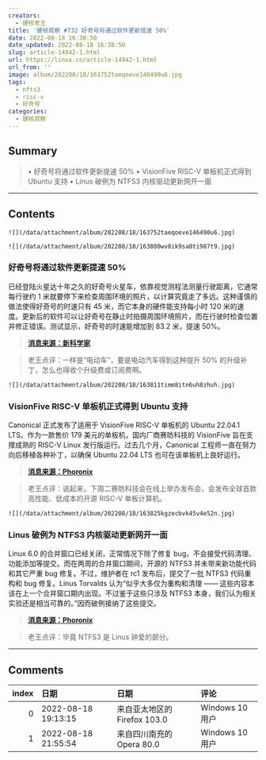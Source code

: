 ```yaml
---
creators:
  - 硬核老王
title: '硬核观察 #732 好奇号将通过软件更新提速 50%'
date: 2022-08-18 16:38:50
date_updated: 2022-08-18 16:38:50
slug: article-14942-1.html
url: https://linux.cn/article-14942-1.html
url_from: ''
image: album/202208/18/163752taeqoeve146490u6.jpg
tags:
  - nfts3
  - risc-v
  - 好奇号
categories:
  - 硬核观察
---
```


## Summary

> • 好奇号将通过软件更新提速 50% • VisionFive RISC-V 单板机正式得到 Ubuntu 支持 • Linus 破例为 NTFS3 内核驱动更新网开一面

***

<!-- more -->

## Contents

`![](/data/attachment/album/202208/18/163752taeqoeve146490u6.jpg)`

`![](/data/attachment/album/202208/18/163800wv8ik9sa8ti987t9.jpg)`

### 好奇号将通过软件更新提速 50%

已经登陆火星达十年之久的好奇号火星车，依靠视觉测程法测量行驶距离，它通常每行驶约 1 米就要停下来检查周围环境的照片，以计算究竟走了多远。这种谨慎的做法使得好奇号的时速只有 45 米，而它本身的硬件能支持每小时 120 米的速度。更新后的软件可以让好奇号在静止时拍摄周围环境照片，而在行驶时检查位置并修正错误。测试显示，好奇号的时速能增加到 83.2 米，提速 50%。

> 
> **[消息来源：新科学家](https://www.newscientist.com/article/2332983-curiosity-mars-rover-gets-50-per-cent-speed-boost-from-software-update/)**
> 
> 
> 

> 
> 老王点评：一样是“电动车”，要是电动汽车得到这种提升 50% 的升级补丁，怎么也得收个升级费或订阅费啊。
> 
> 
> 

`![](/data/attachment/album/202208/18/163811timm8itn6uh8zhuh.jpg)`

### VisionFive RISC-V 单板机正式得到 Ubuntu 支持

Canonical 正式发布了适用于 VisionFive RISC-V 单板机的 Ubuntu 22.04.1 LTS。作为一款售价 179 美元的单板机，国内厂商赛昉科技的 VisionFive 旨在支撑成熟的 RISC-V Linux 发行版运行。过去几个月，Canonical 工程师一直在努力向后移植各种补丁，以确保 Ubuntu 22.04 LTS 也可在该单板机上良好运行。

> 
> **[消息来源：Phoronix](https://www.phoronix.com/news/Ubuntu-22.04.1-VisionFive-RISCV)**
> 
> 
> 

> 
> 老王点评：说起来，下周二赛昉科技会在线上举办发布会，会发布全球首款高性能、低成本的开源 RISC-V 单板计算机。
> 
> 
> 

`![](/data/attachment/album/202208/18/163825kgzecbvk45v4e52n.jpg)`

### Linus 破例为 NTFS3 内核驱动更新网开一面

Linux 6.0 的合并窗口已经关闭，正常情况下除了修复 bug，不会接受代码清理、功能添加等提交。而在两周的合并窗口期间，开源的 NTFS3 并未带来新功能代码和其它严重 bug 修复。不过，维护者在 rc1 发布后，提交了一批 NTFS3 代码重构和 bug 修复。Linus Torvalds 认为“似乎大多仅为重构和清理 —— 这些内容本该在上一个合并窗口期内出现。不过鉴于这些只涉及 NTFS3 本身，我们认为相关实验还是相当可靠的。”因而破例接纳了这些提交。

> 
> **[消息来源：Phoronix](https://www.phoronix.com/news/NTFS3-Linux-6.0-Updates)**
> 
> 
> 

> 
> 老王点评：毕竟 NTFS3 是 Linus 钟爱的部分。
> 
> 
>

***

## Comments

|   index | 日期                | 日期                                         | 评论                                         |
|--------:|:--------------------|:---------------------------------------------|:---------------------------------------------|
|       0 | 2022-08-18 19:13:15 | 来自亚太地区的 Firefox 103.0|Windows 10 用户 | paragon 虽然提交了ntfs3 但是维护得并不积极啊 |
|       1 | 2022-08-18 21:55:54 | 来自四川南充的 Opera 80.0|Windows 10 用户    | 又不是不能用.webp                            |
